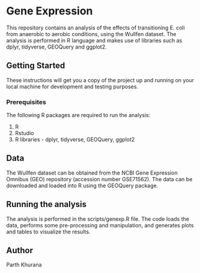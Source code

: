 # Gene Expression

This repository contains an analysis of the effects of transitioning E. coli from anaerobic to aerobic conditions, using the Wullfen dataset. The analysis is performed in R language and makes use of libraries such as dplyr, tidyverse, GEOQuery and ggplot2.

## Getting Started
These instructions will get you a copy of the project up and running on your local machine for development and testing purposes.

### Prerequisites
The following R packages are required to run the analysis:
1. R
2. Rstudio
3. R libraries - dplyr, tidyverse, GEOQuery, ggplot2

## Data
The Wullfen dataset can be obtained from the NCBI Gene Expression Omnibus (GEO) repository (accession number GSE71562). The data can be downloaded and loaded into R using the GEOQuery package.

## Running the analysis
The analysis is performed in the scripts/genexp.R file. The code loads the data, performs some pre-processing and manipulation, and generates plots and tables to visualize the results.

## Author
Parth Khurana
